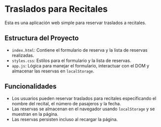 # Traslados para Recitales

Esta es una aplicación web simple para reservar traslados a recitales.

## Estructura del Proyecto

- `index.html`: Contiene el formulario de reserva y la lista de reservas realizadas.
- `styles.css`: Estilos para el formulario y la lista de reservas.
- `app.js`: Lógica para manejar el formulario, interactuar con el DOM y almacenar las reservas en `localStorage`.

## Funcionalidades

- Los usuarios pueden reservar traslados para recitales especificando el nombre del recital, el número de pasajeros y la fecha.
- Las reservas se almacenan en el navegador usando `localStorage` y se muestran en la página.
- Las reservas persisten incluso al recargar la página.